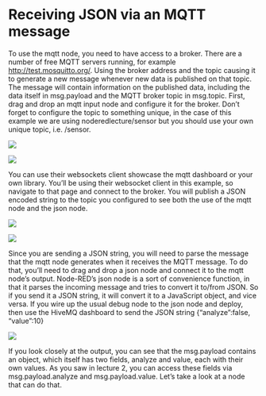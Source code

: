 # Receiving JSON via an MQTT message
To use the mqtt node, you need to have access to a broker. There are a number of free MQTT servers running, for example http://test.mosquitto.org/.  Using the broker address and the topic causing it to generate a new message whenever new data is published on that topic. The message will contain information on the published data, including the data itself in msg.payload and the MQTT broker topic in msg.topic.
First, drag and drop an mqtt input node and configure it for the broker. Don’t forget to configure the topic to something unique, in the case of this example we are using noderedlecture/sensor but you should use your own unique topic, i.e. <your name here>/sensor.

![](https://d2mxuefqeaa7sj.cloudfront.net/s_0A39ED7A292F0F5C8F2BDDB98DC2F06D07433CDB30BB2875B819CF6094567DAB_1541953636983_MQTTj.PNG)

![](https://d2mxuefqeaa7sj.cloudfront.net/s_0A39ED7A292F0F5C8F2BDDB98DC2F06D07433CDB30BB2875B819CF6094567DAB_1541953796515_MQTTJS.PNG)


You can use their websockets client showcase the mqtt dashboard or your own library. You’ll be using their websocket client in this example, so navigate to that page and connect to the broker. You will publish a JSON encoded string to the topic you configured to see both the use of the mqtt node and the json node.

![](https://d2mxuefqeaa7sj.cloudfront.net/s_0A39ED7A292F0F5C8F2BDDB98DC2F06D07433CDB30BB2875B819CF6094567DAB_1541953721060_MQTTjso.PNG)

![](https://d2mxuefqeaa7sj.cloudfront.net/s_0A39ED7A292F0F5C8F2BDDB98DC2F06D07433CDB30BB2875B819CF6094567DAB_1541953725500_mqttjson.PNG)


Since you are sending a JSON string, you will need to parse the message that the mqtt node generates when it receives the MQTT message. To do that, you’ll need to drag and drop a json node and connect it to the mqtt node’s output. Node-RED’s json node is a sort of convenience function, in that it parses the incoming message and tries to convert it to/from JSON. So if you send it a JSON string, it will convert it to a JavaScript object, and vice versa. If you wire up the usual debug node to the json node and deploy, then use the HiveMQ dashboard to send the JSON string {“analyze”:false, “value”:10} 

![](https://d2mxuefqeaa7sj.cloudfront.net/s_0A39ED7A292F0F5C8F2BDDB98DC2F06D07433CDB30BB2875B819CF6094567DAB_1541953804952_mqttcon.PNG)


 If you look closely at the output, you can see that the msg.payload contains an object, which itself has two fields, analyze and value, each with their own values. As you saw in lecture 2, you can access these fields via msg.payload.analyze and msg.payload.value. Let’s take a look at a node that can do that.

